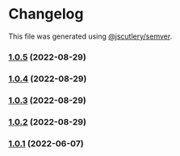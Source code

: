 # Changelog

This file was generated using [@jscutlery/semver](https://github.com/jscutlery/semver).

### [1.0.5](https://gitlab.migoinc.com/migotv/paintbox/compare/react-chip@1.0.4...react-chip@1.0.5) (2022-08-29)

### [1.0.4](https://gitlab.migoinc.com/migotv/paintbox/compare/react-chip@1.0.3...react-chip@1.0.4) (2022-08-29)

### [1.0.3](https://gitlab.migoinc.com/migotv/paintbox/compare/react-chip@1.0.2...react-chip@1.0.3) (2022-08-29)

### [1.0.2](https://gitlab.migoinc.com/migotv/paintbox/compare/react-chip@1.0.1...react-chip@1.0.2) (2022-08-29)

### [1.0.1](https://gitlab.migoinc.com/migotv/paintbox/compare/react-chip@1.0.0...react-chip@1.0.1) (2022-06-07)
